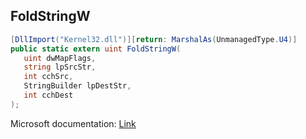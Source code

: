 ## FoldStringW

```csharp
[DllImport("Kernel32.dll")][return: MarshalAs(UnmanagedType.U4)]
public static extern uint FoldStringW(
   uint dwMapFlags,
   string lpSrcStr,
   int cchSrc,
   StringBuilder lpDestStr,
   int cchDest
);
```

Microsoft documentation: [Link](https://docs.microsoft.com/en-us/windows/win32/api/stringapiset/nf-stringapiset-foldstringw)
